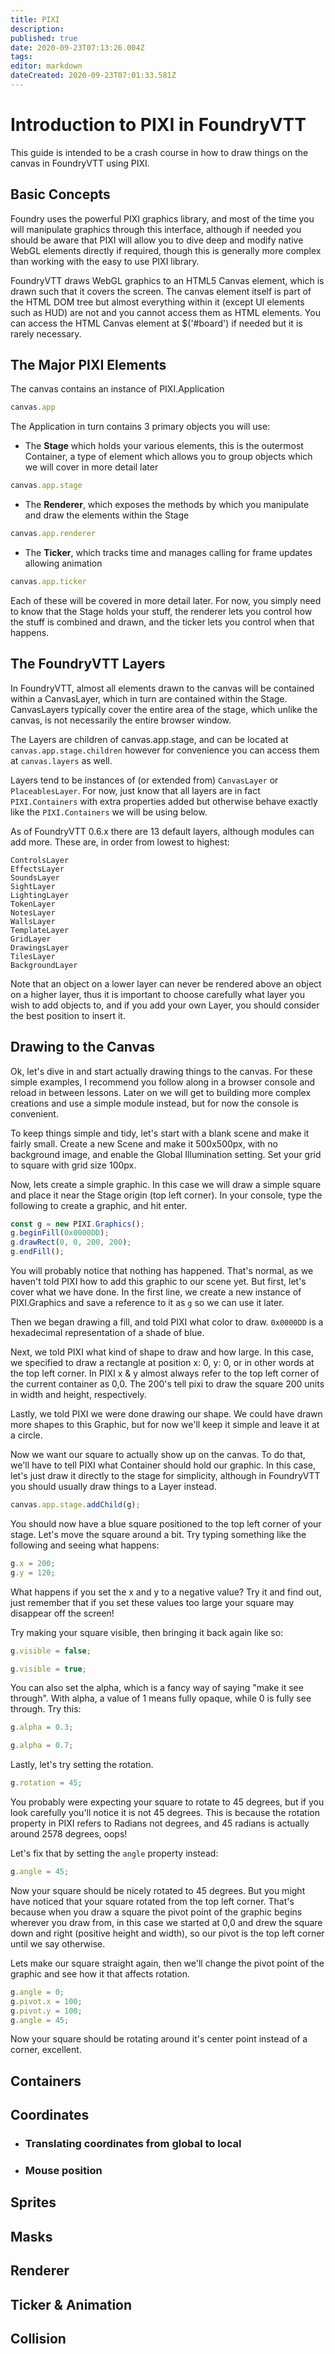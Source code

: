 ```yaml
---
title: PIXI
description: 
published: true
date: 2020-09-23T07:13:26.004Z
tags: 
editor: markdown
dateCreated: 2020-09-23T07:01:33.581Z
---
```


# Introduction to PIXI in FoundryVTT
This guide is intended to be a crash course in how to draw things on the canvas in FoundryVTT using PIXI.

## Basic Concepts
Foundry uses the powerful PIXI graphics library, and most of the time you will manipulate graphics through this interface, although if needed you should be aware that PIXI will allow you to dive deep and modify native WebGL elements directly if required, though this is generally more complex than working with the easy to use PIXI library.

FoundryVTT draws WebGL graphics to an HTML5 Canvas element, which is drawn such that it covers the screen. The canvas element itself is part of the HTML DOM tree but almost everything within it (except UI elements such as HUD) are not and you cannot access them as HTML elements. You can access the HTML Canvas element at $('#board') if needed but it is rarely necessary.

## The Major PIXI Elements

The canvas contains an instance of PIXI.Application 
```js
canvas.app
```

The Application in turn contains 3 primary objects you will use:

- The **Stage** which holds your various elements, this is the outermost Container, a type of element which allows you to group objects which we will cover in more detail later
```js
canvas.app.stage
```
- The **Renderer**, which exposes the methods by which you manipulate and draw the elements within the Stage
```js
canvas.app.renderer
```
- The **Ticker**, which tracks time and manages calling for frame updates allowing animation
```js
canvas.app.ticker
```
Each of these will be covered in more detail later. For now, you simply need to know that the Stage holds your stuff, the renderer lets you control how the stuff is combined and drawn, and the ticker lets you control when that happens.

## The FoundryVTT Layers

In FoundryVTT, almost all elements drawn to the canvas will be contained within a CanvasLayer, which in turn are contained within the Stage. CanvasLayers typically cover the entire area of the stage, which unlike the canvas, is not necessarily the entire browser window.

The Layers are children of canvas.app.stage, and can be located at `canvas.app.stage.children` however for convenience you can access them at `canvas.layers` as well.

Layers tend to be instances of (or extended from) `CanvasLayer` or `PlaceablesLayer`. For now, just know that all layers are in fact `PIXI.Containers` with extra properties added but otherwise behave exactly like the `PIXI.Containers` we will be using below.

As of FoundryVTT 0.6.x there are 13 default layers, although modules can add more. These are, in order from lowest to highest:

```
ControlsLayer
EffectsLayer
SoundsLayer
SightLayer
LightingLayer
TokenLayer
NotesLayer
WallsLayer
TemplateLayer
GridLayer
DrawingsLayer
TilesLayer
BackgroundLayer
```

Note that an object on a lower layer can never be rendered above an object on a higher layer, thus it is important to choose carefully what layer you wish to add objects to, and if you add your own Layer, you should consider the best position to insert it.

## Drawing to the Canvas

Ok, let's dive in and start actually drawing things to the canvas. For these simple examples, I recommend you follow along in a browser console and reload in between lessons. Later on we will get to building more complex creations and use a simple module instead, but for now the console is convenient.

To keep things simple and tidy, let's start with a blank scene and make it fairly small. Create a new Scene and make it 500x500px, with no background image, and enable the Global Illumination setting. Set your grid to square with grid size 100px.

Now, lets create a simple graphic. In this case we will draw a simple square and place it near the Stage origin (top left corner). In your console, type the following to create a graphic, and hit enter.

```js
const g = new PIXI.Graphics();
g.beginFill(0x0000DD);
g.drawRect(0, 0, 200, 200);
g.endFill();
```

You will probably notice that nothing has happened. That's normal, as we haven't told PIXI how to add this graphic to our scene yet. But first, let's cover what we have done. In the first line, we create a new instance of PIXI.Graphics and save a reference to it as `g` so we can use it later.

Then we began drawing a fill, and told PIXI what color to draw. `0x0000DD` is a hexadecimal representation of a shade of blue.

Next, we told PIXI what kind of shape to draw and how large. In this case, we specified to draw a rectangle at position x: 0, y: 0, or in other words at the top left corner. In PIXI x & y almost always refer to the top left corner of the current container as 0,0. The 200's tell pixi to draw the square 200 units in width and height, respectively.

Lastly, we told PIXI we were done drawing our shape. We could have drawn more shapes to this Graphic, but for now we'll keep it simple and leave it at a circle.

Now we want our square to actually show up on the canvas. To do that, we'll have to tell PIXI what Container should hold our graphic. In this case, let's just draw it directly to the stage for simplicity, although in FoundryVTT you should usually draw things to a Layer instead.

```js
canvas.app.stage.addChild(g);
```

You should now have a blue square positioned to the top left corner of your stage. Let's move the square around a bit. Try typing something like the following and seeing what happens:

```js
g.x = 200;
g.y = 120;
```

What happens if you set the x and y to a negative value? Try it and find out, just remember that if you set these values too large your square may disappear off the screen!

Try making your square visible, then bringing it back again like so:

```js
g.visible = false;
```
```js
g.visible = true;
```

You can also set the alpha, which is a fancy way of saying "make it see through". With alpha, a value of 1 means fully opaque, while 0 is fully see through. Try this:

```js
g.alpha = 0.3;
```
```js
g.alpha = 0.7;
```

Lastly, let's try setting the rotation.

```js
g.rotation = 45;
```

You probably were expecting your square to rotate to 45 degrees, but if you look carefully you'll notice it is not 45 degrees. This is because the rotation property in PIXI refers to Radians not degrees, and 45 radians is actually around 2578 degrees, oops!

Let's fix that by setting the `angle` property instead:

```js
g.angle = 45;
```

Now your square should be nicely rotated to 45 degrees. But you might have noticed that your square rotated from the top left corner. That's because when you draw a square the pivot point of the graphic begins wherever you draw from, in this case we started at 0,0 and drew the square down and right (positive height and width), so our pivot is the top left corner until we say otherwise.

Lets make our square straight again, then we'll change the pivot point of the graphic and see how it that affects rotation.

```js
g.angle = 0;
g.pivot.x = 100;
g.pivot.y = 100;
g.angle = 45;
```

Now your square should be rotating around it's center point instead of a corner, excellent.

## Containers
## Coordinates
- ### Translating coordinates from global to local
- ### Mouse position
## Sprites
## Masks
## Renderer
## Ticker & Animation
## Collision
